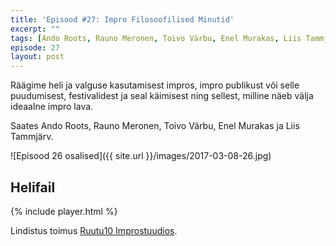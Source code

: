 ```yaml
---
title: 'Episood #27: Impro Filosoofilised Minutid'
excerpt: ""
tags: [Ando Roots, Rauno Meronen, Toivo Värbu, Enel Murakas, Liis Tammjärv]
episode: 27
layout: post
---
```


Räägime heli ja valguse kasutamisest impros, impro publikust või selle puudumisest, festivalidest ja seal käimisest ning sellest, milline näeb välja ideaalne impro lava.

Saates Ando Roots, Rauno Meronen, Toivo Värbu, Enel Murakas ja Liis Tammjärv.

![Episood 26 osalised]({{ site.url }}/images/2017-03-08-26.jpg)

## Helifail

{% include player.html %}

Lindistus toimus [Ruutu10 Improstuudios](http://ruutu10.ee/).